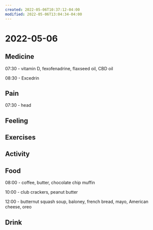 ```yaml
---
created: 2022-05-06T10:37:12-04:00
modified: 2022-05-06T13:04:34-04:00
---
```


# 2022-05-06

## Medicine

07:30 - vitamin D, fexofenadrine, flaxseed oil, CBD oil

08:30 - Excedrin


## Pain

07:30 - head


## Feeling


## Exercises


## Activity


## Food

08:00 - coffee, butter, chocolate chip muffin

10:00 - club crackers, peanut butter

12:00 - butternut squash soup, baloney, french bread, mayo, American cheese, oreo


## Drink
